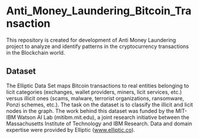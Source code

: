 # Anti_Money_Laundering_Bitcoin_Transaction
This repository is created for development of Anti Money Laundering project to analyze and identify patterns in the cryptocurrency transactions in the Blockchain world.

## Dataset
The Elliptic Data Set maps Bitcoin transactions to real entities belonging to licit categories (exchanges, wallet providers, miners, licit services, etc.) versus illicit ones (scams, malware, terrorist organizations, ransomware, Ponzi schemes, etc.). The task on the dataset is to classify the illicit and licit nodes in the graph.
The work behind this dataset was funded by the MIT-IBM Watson AI Lab (mitibm.mit.edu), a joint research initiative between the Massachusetts Institute of Technology and IBM Research. Data and domain expertise were provided by Elliptic (www.elliptic.co).

